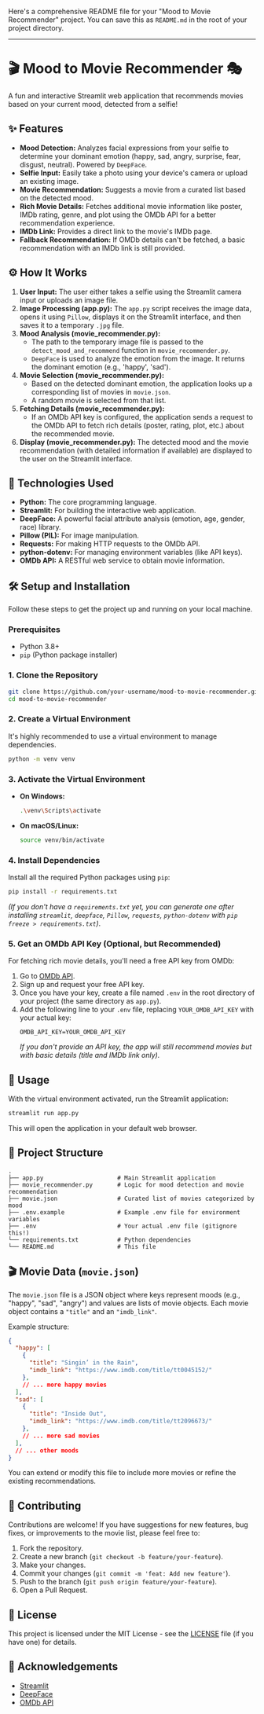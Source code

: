 Here's a comprehensive README file for your "Mood to Movie Recommender" project. You can save this as `README.md` in the root of your project directory.

-----

# 🎬 Mood to Movie Recommender 🎭

A fun and interactive Streamlit web application that recommends movies based on your current mood, detected from a selfie\!

## ✨ Features

  * **Mood Detection:** Analyzes facial expressions from your selfie to determine your dominant emotion (happy, sad, angry, surprise, fear, disgust, neutral). Powered by `DeepFace`.
  * **Selfie Input:** Easily take a photo using your device's camera or upload an existing image.
  * **Movie Recommendation:** Suggests a movie from a curated list based on the detected mood.
  * **Rich Movie Details:** Fetches additional movie information like poster, IMDb rating, genre, and plot using the OMDb API for a better recommendation experience.
  * **IMDb Link:** Provides a direct link to the movie's IMDb page.
  * **Fallback Recommendation:** If OMDb details can't be fetched, a basic recommendation with an IMDb link is still provided.

## ⚙️ How It Works

1.  **User Input:** The user either takes a selfie using the Streamlit camera input or uploads an image file.
2.  **Image Processing (app.py):** The `app.py` script receives the image data, opens it using `Pillow`, displays it on the Streamlit interface, and then saves it to a temporary `.jpg` file.
3.  **Mood Analysis (movie\_recommender.py):**
      * The path to the temporary image file is passed to the `detect_mood_and_recommend` function in `movie_recommender.py`.
      * `DeepFace` is used to analyze the emotion from the image. It returns the dominant emotion (e.g., 'happy', 'sad').
4.  **Movie Selection (movie\_recommender.py):**
      * Based on the detected dominant emotion, the application looks up a corresponding list of movies in `movie.json`.
      * A random movie is selected from that list.
5.  **Fetching Details (movie\_recommender.py):**
      * If an OMDb API key is configured, the application sends a request to the OMDb API to fetch rich details (poster, rating, plot, etc.) about the recommended movie.
6.  **Display (movie\_recommender.py):** The detected mood and the movie recommendation (with detailed information if available) are displayed to the user on the Streamlit interface.

## 🚀 Technologies Used

  * **Python:** The core programming language.
  * **Streamlit:** For building the interactive web application.
  * **DeepFace:** A powerful facial attribute analysis (emotion, age, gender, race) library.
  * **Pillow (PIL):** For image manipulation.
  * **Requests:** For making HTTP requests to the OMDb API.
  * **python-dotenv:** For managing environment variables (like API keys).
  * **OMDb API:** A RESTful web service to obtain movie information.

## 🛠️ Setup and Installation

Follow these steps to get the project up and running on your local machine.

### Prerequisites

  * Python 3.8+
  * `pip` (Python package installer)

### 1\. Clone the Repository

```bash
git clone https://github.com/your-username/mood-to-movie-recommender.git # Replace with your repo URL
cd mood-to-movie-recommender
```

### 2\. Create a Virtual Environment

It's highly recommended to use a virtual environment to manage dependencies.

```bash
python -m venv venv
```

### 3\. Activate the Virtual Environment

  * **On Windows:**
    ```bash
    .\venv\Scripts\activate
    ```
  * **On macOS/Linux:**
    ```bash
    source venv/bin/activate
    ```

### 4\. Install Dependencies

Install all the required Python packages using `pip`:

```bash
pip install -r requirements.txt
```

*(If you don't have a `requirements.txt` yet, you can generate one after installing `streamlit`, `deepface`, `Pillow`, `requests`, `python-dotenv` with `pip freeze > requirements.txt`)*.

### 5\. Get an OMDb API Key (Optional, but Recommended)

For fetching rich movie details, you'll need a free API key from OMDb:

1.  Go to [OMDb API](http://www.omdbapi.com/apikey.aspx).
2.  Sign up and request your free API key.
3.  Once you have your key, create a file named `.env` in the root directory of your project (the same directory as `app.py`).
4.  Add the following line to your `.env` file, replacing `YOUR_OMDB_API_KEY` with your actual key:
    ```
    OMDB_API_KEY=YOUR_OMDB_API_KEY
    ```
    *If you don't provide an API key, the app will still recommend movies but with basic details (title and IMDb link only).*

## 🚀 Usage

With the virtual environment activated, run the Streamlit application:

```bash
streamlit run app.py
```

This will open the application in your default web browser.

## 📁 Project Structure

```
.
├── app.py                     # Main Streamlit application
├── movie_recommender.py       # Logic for mood detection and movie recommendation
├── movie.json                 # Curated list of movies categorized by mood
├── .env.example               # Example .env file for environment variables
├── .env                       # Your actual .env file (gitignore this!)
└── requirements.txt           # Python dependencies
└── README.md                  # This file
```

## 🎬 Movie Data (`movie.json`)

The `movie.json` file is a JSON object where keys represent moods (e.g., "happy", "sad", "angry") and values are lists of movie objects. Each movie object contains a `"title"` and an `"imdb_link"`.

Example structure:

```json
{
  "happy": [
    {
      "title": "Singin’ in the Rain",
      "imdb_link": "https://www.imdb.com/title/tt0045152/"
    },
    // ... more happy movies
  ],
  "sad": [
    {
      "title": "Inside Out",
      "imdb_link": "https://www.imdb.com/title/tt2096673/"
    },
    // ... more sad movies
  ],
  // ... other moods
}
```

You can extend or modify this file to include more movies or refine the existing recommendations.

## 🤝 Contributing

Contributions are welcome\! If you have suggestions for new features, bug fixes, or improvements to the movie list, please feel free to:

1.  Fork the repository.
2.  Create a new branch (`git checkout -b feature/your-feature`).
3.  Make your changes.
4.  Commit your changes (`git commit -m 'feat: Add new feature'`).
5.  Push to the branch (`git push origin feature/your-feature`).
6.  Open a Pull Request.

## 📄 License

This project is licensed under the MIT License - see the [LICENSE](https://www.google.com/search?q=LICENSE) file (if you have one) for details.

## 🙏 Acknowledgements

  * [Streamlit](https://streamlit.io/)
  * [DeepFace](https://github.com/serengil/deepface)
  * [OMDb API](http://www.omdbapi.com/)